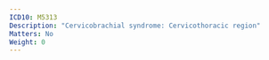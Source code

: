 ```yaml
---
ICD10: M5313
Description: "Cervicobrachial syndrome: Cervicothoracic region"
Matters: No
Weight: 0
---
```


